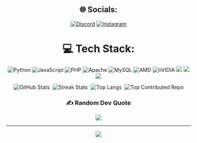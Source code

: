 <div align="center">

## 🌐 Socials:
[![Discord](https://img.shields.io/badge/Discord-%237289DA.svg?logo=discord&logoColor=white)](https://discord.gg/mareczech123d) 
[![Instagram](https://img.shields.io/badge/Instagram-%23E4405F.svg?logo=Instagram&logoColor=white)](https://instagram.com/marekmulac123) 

# 💻 Tech Stack:
![Python](https://img.shields.io/badge/python-3670A0?style=for-the-badge&logo=python&logoColor=ffdd54) 
![JavaScript](https://img.shields.io/badge/javascript-%23323330.svg?style=for-the-badge&logo=javascript&logoColor=%23F7DF1E) 
![PHP](https://img.shields.io/badge/php-%23777BB4.svg?style=for-the-badge&logo=php&logoColor=white) 
![Apache](https://img.shields.io/badge/apache-%23D42029.svg?style=for-the-badge&logo=apache&logoColor=white) 
![MySQL](https://img.shields.io/badge/mysql-4479A1.svg?style=for-the-badge&logo=mysql&logoColor=white) 
![AMD](https://img.shields.io/badge/AMD-%23000000.svg?style=for-the-badge&logo=amd&logoColor=white) 
![nVIDIA](https://img.shields.io/badge/nVIDIA-%2376B900.svg?style=for-the-badge&logo=nVIDIA&logoColor=white) 
<a><img src="https://img.shields.io/badge/Ubisoft-%23F5F5F5.svg?style=for-the-badge&logo=Ubisoft&logoColor=black"></img></a>
<a><img src="https://img.shields.io/badge/steam-%23000000.svg?style=for-the-badge&logo=steam&logoColor=white"></img></a>
<a><img src="https://img.shields.io/badge/riotgames-D32936.svg?style=for-the-badge&logo=riotgames&logoColor=white"></img></a>

<div align="center">

<img src="https://github-readme-stats.vercel.app/api?username=Mareczech321&theme=shadow_red&hide_border=false&include_all_commits=true&count_private=true" alt="GitHub Stats"/>&nbsp;
<img src="https://nirzak-streak-stats.vercel.app/?user=Mareczech321&theme=shadow_red&hide_border=false" alt="Streak Stats"/>&nbsp;
<img src="https://github-readme-stats.vercel.app/api/top-langs/?username=Mareczech321&theme=shadow_red&hide_border=false&include_all_commits=true&count_private=true&layout=compact" alt="Top Langs"/>&nbsp;
<img src="https://github-contributor-stats.vercel.app/api?username=Mareczech321&limit=5&theme=shadow_red&combine_all_yearly_contributions=true" alt="Top Contributed Repo"/>

</div>

### ✍️ Random Dev Quote
![](https://quotes-github-readme.vercel.app/api?type=horizontal&theme=dark)

---

[![](https://visitcount.itsvg.in/api?id=Mareczech321&icon=0&color=4)](https://visitcount.itsvg.in)

<!-- Proudly created with GPRM ( https://gprm.itsvg.in ) -->

</div>
